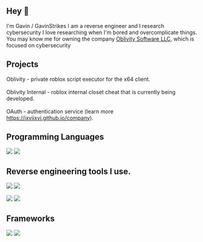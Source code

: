 ## Hey 👋
I'm Gavin / GavinStrikes
I am a reverse engineer and I research cybersecurity 
I love researching when I'm bored and overcomplicate things.
You may know me for owning the company [Oblivity Software LLC](https://ixviixvi.github.io/company/), which is focused on cybersecurity 
## Projects
Oblivity - private roblox script executor for the x64 client.\
\
Oblivity Internal - roblox internal closet cheat that is currently being developed.\
\
OAuth - authentication service (learn more https://ixviixvi.github.io/company).


## Programming Languages
![](https://img.shields.io/badge/C++-00599C?style=for-the-badge&logo=cplusplus&logoColor=black)
![](https://img.shields.io/badge/C-00599C?style=for-the-badge&logo=c&logoColor=black)

## Reverse engineering tools I use.
![](https://img.shields.io/badge/IDA_Pro-A100FF?style=for-the-badge&logo=accenture&logoColor=white)
![](https://img.shields.io/badge/x64dbg-002B5C?style=for-the-badge&logo=accenture&logoColor=white)

![](https://img.shields.io/badge/dnSpy-047AED?style=for-the-badge&logo=accenture&logoColor=white)
![](https://img.shields.io/badge/dotPeek-000000?style=for-the-badge&logo=rider&logoColor=white)

## Frameworks
![](https://img.shields.io/badge/OpenGL-5586A4?style=for-the-badge&logo=opengl&logoColor=white)
![](https://img.shields.io/badge/ImGui-FFAE33?style=for-the-badge&logo=gitpod&logoColor=white)






